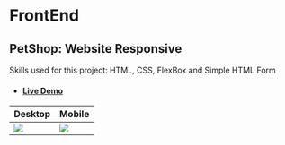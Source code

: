 # FrontEnd

## PetShop: Website Responsive
Skills used for this project: HTML, CSS, FlexBox and Simple HTML Form 
  * ####  [Live Demo](https://barbimt.github.io/FrontEnd/PetShop)
Desktop | Mobile
---------|---------
<image src="https://user-images.githubusercontent.com/82407633/141835390-55464067-e33f-4fbe-a0b0-5bd125bd00c2.png"  />|<image src="https://user-images.githubusercontent.com/82407633/141833975-52cc6a42-bdbe-4856-8e37-e6a4377b27c2.gif"  />


